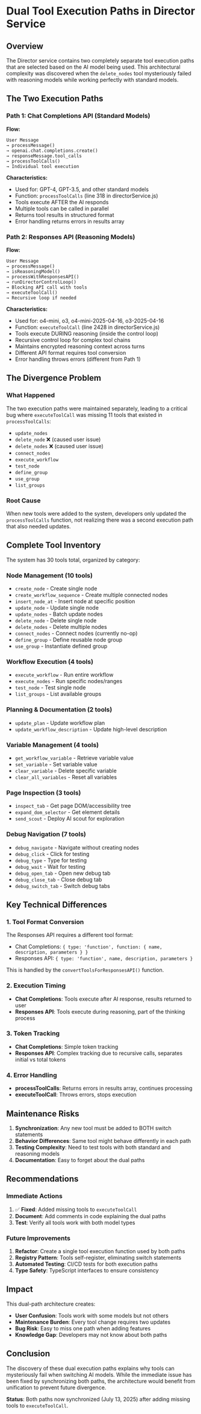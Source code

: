 # Dual Tool Execution Paths in Director Service

## Overview

The Director service contains two completely separate tool execution paths that are selected based on the AI model being used. This architectural complexity was discovered when the `delete_nodes` tool mysteriously failed with reasoning models while working perfectly with standard models.

## The Two Execution Paths

### Path 1: Chat Completions API (Standard Models)

**Flow:**
```
User Message 
→ processMessage() 
→ openai.chat.completions.create() 
→ responseMessage.tool_calls 
→ processToolCalls() 
→ Individual tool execution
```

**Characteristics:**
- Used for: GPT-4, GPT-3.5, and other standard models
- Function: `processToolCalls` (line 318 in directorService.js)
- Tools execute AFTER the AI responds
- Multiple tools can be called in parallel
- Returns tool results in structured format
- Error handling returns errors in results array

### Path 2: Responses API (Reasoning Models)

**Flow:**
```
User Message 
→ processMessage() 
→ isReasoningModel() 
→ processWithResponsesAPI() 
→ runDirectorControlLoop() 
→ Blocking API call with tools 
→ executeToolCall() 
→ Recursive loop if needed
```

**Characteristics:**
- Used for: o4-mini, o3, o4-mini-2025-04-16, o3-2025-04-16
- Function: `executeToolCall` (line 2428 in directorService.js)
- Tools execute DURING reasoning (inside the control loop)
- Recursive control loop for complex tool chains
- Maintains encrypted reasoning context across turns
- Different API format requires tool conversion
- Error handling throws errors (different from Path 1)

## The Divergence Problem

### What Happened
The two execution paths were maintained separately, leading to a critical bug where `executeToolCall` was missing 11 tools that existed in `processToolCalls`:

- `update_nodes`
- `delete_node` ❌ (caused user issue)
- `delete_nodes` ❌ (caused user issue)
- `connect_nodes`
- `execute_workflow`
- `test_node`
- `define_group`
- `use_group`
- `list_groups`

### Root Cause
When new tools were added to the system, developers only updated the `processToolCalls` function, not realizing there was a second execution path that also needed updates.

## Complete Tool Inventory

The system has 30 tools total, organized by category:

### Node Management (10 tools)
- `create_node` - Create single node
- `create_workflow_sequence` - Create multiple connected nodes
- `insert_node_at` - Insert node at specific position
- `update_node` - Update single node
- `update_nodes` - Batch update nodes
- `delete_node` - Delete single node
- `delete_nodes` - Delete multiple nodes
- `connect_nodes` - Connect nodes (currently no-op)
- `define_group` - Define reusable node group
- `use_group` - Instantiate defined group

### Workflow Execution (4 tools)
- `execute_workflow` - Run entire workflow
- `execute_nodes` - Run specific nodes/ranges
- `test_node` - Test single node
- `list_groups` - List available groups

### Planning & Documentation (2 tools)
- `update_plan` - Update workflow plan
- `update_workflow_description` - Update high-level description

### Variable Management (4 tools)
- `get_workflow_variable` - Retrieve variable value
- `set_variable` - Set variable value
- `clear_variable` - Delete specific variable
- `clear_all_variables` - Reset all variables

### Page Inspection (3 tools)
- `inspect_tab` - Get page DOM/accessibility tree
- `expand_dom_selector` - Get element details
- `send_scout` - Deploy AI scout for exploration

### Debug Navigation (7 tools)
- `debug_navigate` - Navigate without creating nodes
- `debug_click` - Click for testing
- `debug_type` - Type for testing
- `debug_wait` - Wait for testing
- `debug_open_tab` - Open new debug tab
- `debug_close_tab` - Close debug tab
- `debug_switch_tab` - Switch debug tabs

## Key Technical Differences

### 1. Tool Format Conversion
The Responses API requires a different tool format:
- Chat Completions: `{ type: 'function', function: { name, description, parameters } }`
- Responses API: `{ type: 'function', name, description, parameters }`

This is handled by the `convertToolsForResponsesAPI()` function.

### 2. Execution Timing
- **Chat Completions**: Tools execute after AI response, results returned to user
- **Responses API**: Tools execute during reasoning, part of the thinking process

### 3. Token Tracking
- **Chat Completions**: Simple token tracking
- **Responses API**: Complex tracking due to recursive calls, separates initial vs total tokens

### 4. Error Handling
- **processToolCalls**: Returns errors in results array, continues processing
- **executeToolCall**: Throws errors, stops execution

## Maintenance Risks

1. **Synchronization**: Any new tool must be added to BOTH switch statements
2. **Behavior Differences**: Same tool might behave differently in each path
3. **Testing Complexity**: Need to test tools with both standard and reasoning models
4. **Documentation**: Easy to forget about the dual paths

## Recommendations

### Immediate Actions
1. ✅ **Fixed**: Added missing tools to `executeToolCall` 
2. **Document**: Add comments in code explaining the dual paths
3. **Test**: Verify all tools work with both model types

### Future Improvements
1. **Refactor**: Create a single tool execution function used by both paths
2. **Registry Pattern**: Tools self-register, eliminating switch statements
3. **Automated Testing**: CI/CD tests for both execution paths
4. **Type Safety**: TypeScript interfaces to ensure consistency

## Impact

This dual-path architecture creates:
- **User Confusion**: Tools work with some models but not others
- **Maintenance Burden**: Every tool change requires two updates
- **Bug Risk**: Easy to miss one path when adding features
- **Knowledge Gap**: Developers may not know about both paths

## Conclusion

The discovery of these dual execution paths explains why tools can mysteriously fail when switching AI models. While the immediate issue has been fixed by synchronizing both paths, the architecture would benefit from unification to prevent future divergence.

**Status**: Both paths now synchronized (July 13, 2025) after adding missing tools to `executeToolCall`.